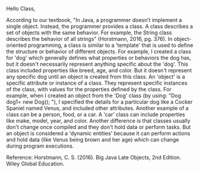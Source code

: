 Hello Class,

According to our textbook, "In Java, a programmer doesn’t implement a single object. Instead, the programmer provides a class. A class describes a set of objects with the same behavior. For example, the String class describes the behavior of all strings" (Horstmann, 2016, pg. 376). 
In object-oriented programming, a class is similar to a 'template' that is used to define the structure or behavior of different objects. For example, I created a class for 'dog' which generally defines what properties or behaviors the dog has, 
but it doesn't necessarily represent anything specific about the 'dog'. 
This class included properties like breed, age, and color. But it doesn't represent any specific dog until an object is created from this class. An 'object' is a specific attribute or instance of a class. They represent specific instances of the class, 
with values for the properties defined by the class. 
For example, when I created an object from the 'Dog' class (by using: "Dog dog1= new Dog(); "), I specified the details for a particular dog like a Cocker Spaniel named Venus, and included other attributes. 
Another example of a class can be a person, food, or a car. A 'car' class can include properties like make, model, year, and color. Another difference is that classes usually don't change once compiled and they don't hold data or perform tasks. 
But an object is considered a 'dynamic entities' because it can perform actions and hold data (like Venus being brown and her age) which can change during program executions.




Reference:
Horstmann, C. S. (2016).&nbsp;Big Java Late Objects, 2nd Edition. Wiley Global Education.
